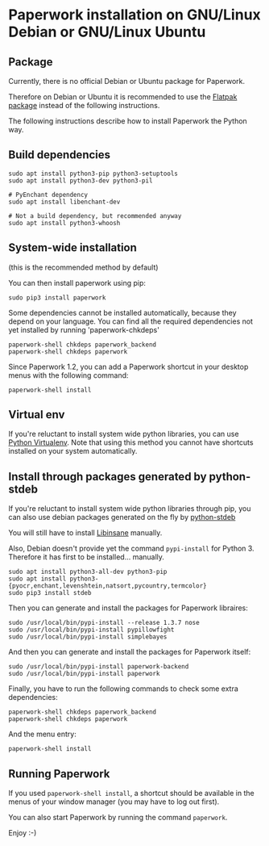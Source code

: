 # Paperwork installation on GNU/Linux Debian or GNU/Linux Ubuntu


## Package

Currently, there is no official Debian or Ubuntu package for Paperwork.

Therefore on Debian or Ubuntu it is recommended to use the
[Flatpak package](https://gitlab.gnome.org/World/OpenPaperwork/paperwork/blob/master/flatpak/README.markdown#readme)
instead of the following instructions.

The following instructions describe how to install Paperwork the Python way.

## Build dependencies

    sudo apt install python3-pip python3-setuptools
    sudo apt install python3-dev python3-pil

    # PyEnchant dependency
    sudo apt install libenchant-dev

    # Not a build dependency, but recommended anyway
    sudo apt install python3-whoosh

## System-wide installation

(this is the recommended method by default)

You can then install paperwork using pip:

    sudo pip3 install paperwork

Some dependencies cannot be installed automatically, because they depend on
your language. You can find all the required dependencies not yet installed by
running 'paperwork-chkdeps'

    paperwork-shell chkdeps paperwork_backend
    paperwork-shell chkdeps paperwork

Since Paperwork 1.2, you can add a Paperwork shortcut in your desktop menus
with the following command:

    paperwork-shell install


## Virtual env

If you're reluctant to install system wide python libraries, you can use
[Python Virtualenv](install.devel.markdown). Note that using this method
you cannot have shortcuts installed on your system automatically.


## Install through packages generated by python-stdeb

If you're reluctant to install system wide python libraries through pip,
you can also use debian packages generated on the fly by [python-stdeb](https://pypi.python.org/pypi/stdeb)

You will still have to install
[Libinsane](https://doc.openpaper.work/libinsane/latest/libinsane/quickstart.html)
manually.

Also, Debian doesn't provide yet the command `pypi-install` for Python 3.
Therefore it has first to be installed... manually.

    sudo apt install python3-all-dev python3-pip
    sudo apt install python3-{pyocr,enchant,levenshtein,natsort,pycountry,termcolor}
    sudo pip3 install stdeb

Then you can generate and install the packages for Paperwork libraires:

    sudo /usr/local/bin/pypi-install --release 1.3.7 nose
    sudo /usr/local/bin/pypi-install pypillowfight
    sudo /usr/local/bin/pypi-install simplebayes

And then you can generate and install the packages for Paperwork itself:

    sudo /usr/local/bin/pypi-install paperwork-backend
    sudo /usr/local/bin/pypi-install paperwork

Finally, you have to run the following commands to check some extra dependencies:

    paperwork-shell chkdeps paperwork_backend
    paperwork-shell chkdeps paperwork

And the menu entry:

    paperwork-shell install


## Running Paperwork

If you used `paperwork-shell install`, a shortcut should be available in the
menus of your window manager (you may have to log out first).

You can also start Paperwork by running the command `paperwork`.

Enjoy :-)
